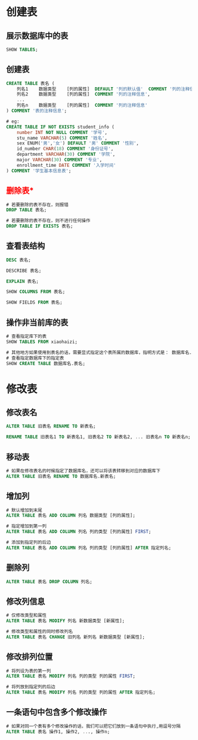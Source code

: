 # 创建表

## 展示数据库中的表

```sql
SHOW TABLES;
```

## 创建表

```sql
CREATE TABLE 表名 (
    列名1    数据类型    [列的属性]  DEFAULT '列的默认值'  COMMENT '列的注释信息',
    列名2    数据类型    [列的属性]  COMMENT '列的注释信息',
    ...
    列名n    数据类型    [列的属性]  COMMENT '列的注释信息'
) COMMENT '表的注释信息';

# eg:
CREATE TABLE IF NOT EXISTS student_info (
	number INT NOT NULL COMMENT '学号',
	stu_name VARCHAR(5) COMMENT '姓名',
	sex ENUM('男','女') DEFAULT '男' COMMENT '性别',
	id_number CHAR(18) COMMENT '身份证号',
	department VARCHAR(30) COMMENT '学院',
	major VARCHAR(30) COMMENT '专业',
	enrollment_time DATE COMMENT '入学时间'
) COMMENT '学生基本信息表';
```

## <span style="color:red">删除表\*</span>

```sql
# 若要删除的表不存在，则报错
DROP TABLE 表名;

# 若要删除的表不存在，则不进行任何操作
DROP TABLE IF EXISTS 表名;
```

## 查看表结构

```sql
DESC 表名;

DESCRIBE 表名;

EXPLAIN 表名;

SHOW COLUMNS FROM 表名;

SHOW FIELDS FROM 表名;
```

## 操作非当前库的表

```sql
# 查看指定库下的表
SHOW TABLES FROM xiaohaizi;

# 其他地方如果使用到表名的话，需要显式指定这个表所属的数据库，指明方式是： 数据库名.表名
# 查看指定数据库下的指定表
SHOW CREATE TABLE 数据库名.表名;
```

# 修改表

## 修改表名

```sql
ALTER TABLE 旧表名 RENAME TO 新表名;

RENAME TABLE 旧表名1 TO 新表名1, 旧表名2 TO 新表名2, ... 旧表名n TO 新表名n;
```

## 移动表

```sql
# 如果在修改表名的时候指定了数据库名，还可以将该表转移到对应的数据库下
ALTER TABLE 旧表名 RENAME TO 数据库名.新表名;
```

## 增加列

```sql
# 默认增加到末尾
ALTER TABLE 表名 ADD COLUMN 列名 数据类型 [列的属性];

# 指定增加到第一列
ALTER TABLE 表名 ADD COLUMN 列名 列的类型 [列的属性] FIRST;

# 添加到指定列的后边
ALTER TABLE 表名 ADD COLUMN 列名 列的类型 [列的属性] AFTER 指定列名;
```

## 删除列

```sql
ALTER TABLE 表名 DROP COLUMN 列名;
```

## 修改列信息

```sql
# 仅修改类型和属性
ALTER TABLE 表名 MODIFY 列名 新数据类型 [新属性];

# 修改类型和属性的同时修改列名
ALTER TABLE 表名 CHANGE 旧列名 新列名 新数据类型 [新属性];
```

## 修改排列位置

```sql
# 将列设为表的第一列
ALTER TABLE 表名 MODIFY 列名 列的类型 列的属性 FIRST;

# 将列放到指定列的后边
ALTER TABLE 表名 MODIFY 列名 列的类型 列的属性 AFTER 指定列名;
```

## 一条语句中包含多个修改操作

```sql
# 如果对同一个表有多个修改操作的话，我们可以把它们放到一条语句中执行,用逗号分隔
ALTER TABLE 表名 操作1, 操作2, ..., 操作n;
```
